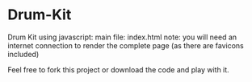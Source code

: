# Drum-Kit
Drum Kit using javascript:
main file: index.html
note: you will need an internet connection to render the complete page (as there are favicons included)

Feel free to fork this project or download the code and play with it.
